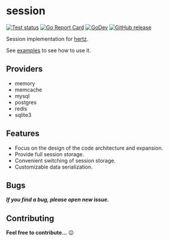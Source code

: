 # session

[![Test status](https://fastsession/actions/workflows/test.yml/badge.svg?branch=master)](https://fastsession/actions?workflow=test)
[![Go Report Card](https://goreportcard.com/badge/fastsession)](https://goreportcard.com/report/fastsession)
[![GoDev](https://img.shields.io/badge/go.dev-reference-007d9c?logo=go&logoColor=white)](https://pkg.go.dev/fastsession)
[![GitHub release](https://img.shields.io/github/release/josephGuo/fastsession.svg)](https://fastsession/releases)

Session implementation for [hertz](https://github.com/cloudwego/hertz).

See [examples](_examples/) to see how to use it.

## Providers

- memory
- memcache
- mysql
- postgres
- redis
- sqlite3

## Features

- Focus on the design of the code architecture and expansion.
- Provide full session storage.
- Convenient switching of session storage.
- Customizable data serialization.

## Bugs

**_If you find a bug, please open new issue._**

## Contributing

**Feel free to contribute...** :wink:
